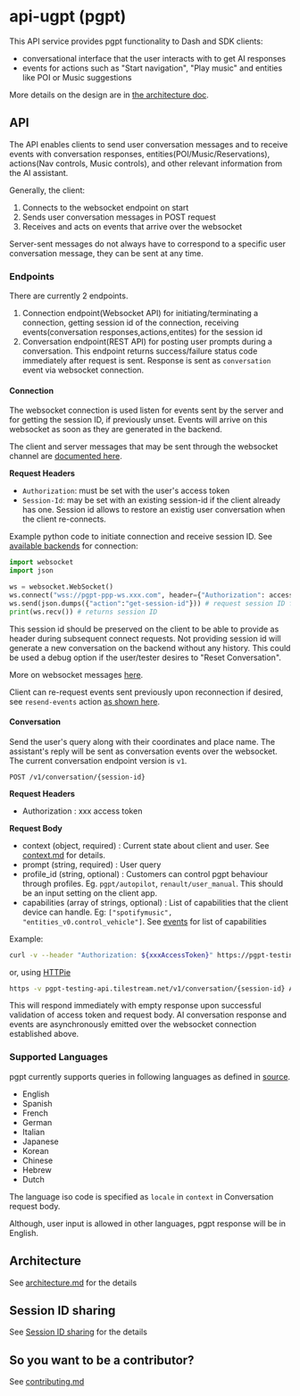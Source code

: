 # api-ugpt (pgpt)

This API service provides pgpt functionality to Dash and SDK clients:

* conversational interface that the user interacts with to get AI responses
* events for actions such as "Start navigation", "Play music" and entities like POI or Music suggestions

More details on the design are in [the architecture doc](./docs/architecture.md).

## API

The API enables clients to send user conversation messages and to receive events with conversation responses, entities(POI/Music/Reservations), actions(Nav controls, Music controls), and other relevant information from the AI assistant. 

Generally, the client:
1. Connects to the websocket endpoint on start
1. Sends user conversation messages in POST request
1. Receives and acts on events that arrive over the websocket

Server-sent messages do not always have to correspond to a specific user conversation message, they can be sent at any time.

### Endpoints

There are currently 2 endpoints. 
1. Connection endpoint(Websocket API) for initiating/terminating a connection, getting session id of the connection, receiving events(conversation responses,actions,entites) for the session id
2. Conversation endpoint(REST API) for posting user prompts during a conversation. This endpoint returns success/failure status code immediately after request is sent. Response is sent as `conversation` event via websocket connection.

#### Connection

The websocket connection is used listen for events sent by the server and for getting the session ID, if previously unset. Events will arrive on this websocket as soon as they are generated in the backend.

The client and server messages that may be sent through the websocket channel are [documented here](./docs/ws-messages.md).


**Request Headers**
* `Authorization`: must be set with the user's access token
* `Session-Id`: may be set with an existing session-id if the client already has one. Session id allows to restore an existig user conversation when the client re-connects.

Example python code to initiate connection and receive session ID. See [available backends](./contributing.md#environments) for connection: 

```py
import websocket
import json

ws = websocket.WebSocket()
ws.connect("wss://pgpt-ppp-ws.xxx.com", header={"Authorization": access_token, "Session-Id": existing-session-id})
ws.send(json.dumps({"action":"get-session-id"})) # request session ID for the connection
print(ws.recv()) # returns session ID
```

This session id should be preserved on the client to be able to provide as header during subsequent connect requests. 
Not providing session id will generate a new conversation on the backend without any history. This could be used a debug option if the user/tester desires to "Reset Conversation".

More on websocket messages [here](./docs/ws-messages.md#start-session).

Client can re-request events sent previously upon reconnection if desired, see `resend-events` action [as shown here](./docs/ws-messages.md#resend-events).

#### Conversation

Send the user's query along with their coordinates and place name. The assistant's reply will be sent as conversation events over the websocket.
The current conversation endpoint version is `v1`.

`POST /v1/conversation/{session-id}`

**Request Headers**
- Authorization : xxx access token

**Request Body**
- context (object, required) : Current state about client and user. See [context.md](./docs/context.md) for details.
- prompt (string, required) : User query
- profile_id (string, optional) : Customers can control pgpt behaviour through profiles. Eg. `pgpt/autopilot`, `renault/user_manual`. This should be an input setting on the client app.
- capabilities (array of strings, optional) : List of capabilities that the client device can handle. Eg: `["spotifymusic", "entities_v0.control_vehicle"]`. See [events](./docs/action-events.md) for list of capabilities

Example:
```sh
curl -v --header "Authorization: ${xxxAccessToken}" https://pgpt-testing-api.tilestream.net/v1/conversation/{session-id} -d '{ "context": { "user_context": { "lat": "40", "lon": "-77", "place_name": "Baltimore" }, "app_context": { "locale":"en-US" } }, "prompt": "Play the most popular song of all time", "capabilities": [] }'
```

or, using [HTTPie](https://httpie.io/cli)

```sh
https -v pgpt-testing-api.tilestream.net/v1/conversation/{session-id} Authorization:$xxxAccessToken 'context[user_context][lat]=40' 'context[user_context][lon]=-77' 'context[user_context][place_name]=Baltimore' 'context[app_context][locale]=en-US' prompt='Play the most popular song of all time'
```

This will respond immediately with empty response upon successful validation of access token and request body.
AI conversation response and events are asynchronously emitted over the websocket connection established above.


### Supported Languages

pgpt currently supports queries in following languages as defined in [source](./agent/pgpt_agent/language.py).

* English
* Spanish
* French
* German
* Italian
* Japanese
* Korean
* Chinese
* Hebrew
* Dutch

The language iso code is specified as `locale` in `context` in Conversation request body.

Although, user input is allowed in other languages, pgpt response will be in English.

## Architecture

See [architecture.md](./docs/architecture.md) for the details

## Session ID sharing

See [Session ID sharing](./docs/session_id_sharing.md) for the details

## So you want to be a contributor?

See [contributing.md](./contributing.md)
